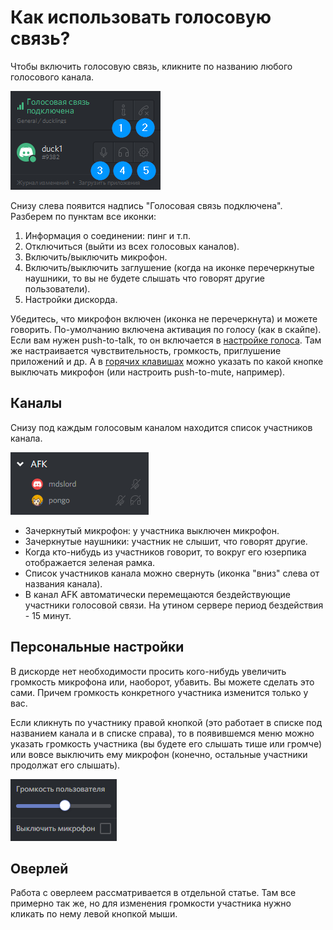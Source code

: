 # Как использовать голосовую связь?

Чтобы включить голосовую связь, кликните по названию любого голосового канала.

![](img/voice-1.png)

Снизу слева появится надпись "Голосовая связь подключена". Разберем по пунктам все иконки:

1. Информация о соединении: пинг и т.п.
2. Отключиться (выйти из всех голосовых каналов).
3. Включить/выключить микрофон.
4. Включить/выключить заглушение (когда на иконке перечеркнутые наушники, то вы не будете слышать что говорят другие пользователи).
5. Настройки дискорда.

Убедитесь, что микрофон включен (иконка не перечеркнута) и можете говорить. По-умолчанию включена активация по голосу (как в скайпе). Если вам нужен push-to-talk, то он включается в [настройке голоса](settings.md#голос). Там же настраивается чувствительность, громкость, приглушение приложений и др. А в [горячих клавишах](settings.md#горячие-клавиши) можно указать по какой кнопке выключать микрофон (или настроить push-to-mute, например).

## Каналы

Снизу под каждым голосовым каналом находится список участников канала. 

![](img/voice-2.png)

- Зачеркнутый микрофон: у участника выключен микрофон.
- Зачеркнутые наушники: участник не слышит, что говорят другие.
- Когда кто-нибудь из участников говорит, то вокруг его юзерпика отображается зеленая рамка.
- Список участников канала можно свернуть (иконка "вниз" слева от названия канала).
- В канал AFK автоматически перемещаются бездействующие участники голосовой связи. На утином сервере период бездействия - 15 минут.

## Персональные настройки

В дискорде нет необходимости просить кого-нибудь увеличить громкость микрофона или, наоборот, убавить. Вы можете сделать это сами. Причем громкость конкретного участника изменится только у вас.

Если кликнуть по участнику правой кнопкой (это работает в списке под названием канала и в списке справа), то в появившемся меню можно указать громкость участника (вы будете его слышать тише или громче) или вовсе выключить ему микрофон (конечно, остальные участники продолжат его слышать).

![](img/voice-3.png)

## Оверлей

Работа с оверлеем рассматривается в отдельной статье. Там все примерно так же, но для изменения громкости участника нужно кликать по нему левой кнопкой мыши.